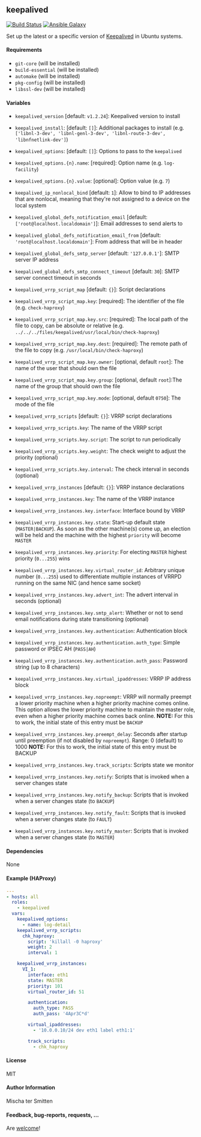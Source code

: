 ## keepalived

[![Build Status](https://travis-ci.org/Oefenweb/ansible-keepalived.svg?branch=master)](https://travis-ci.org/Oefenweb/ansible-keepalived) [![Ansible Galaxy](http://img.shields.io/badge/ansible--galaxy-keepalived-blue.svg)](https://galaxy.ansible.com/list#/roles/3349)

Set up the latest or a specific version of [Keepalived](http://www.keepalived.org/) in Ubuntu systems.

#### Requirements

- `git-core` (will be installed)
- `build-essential` (will be installed)
- `automake` (will be installed)
- `pkg-config` (will be installed)
- `libssl-dev` (will be installed)

#### Variables

* `keepalived_version` [default: `v1.2.24`]: Keepalived version to install

* `keepalived_install`: [default: `[]`]: Additional packages to install (e.g. `['libnl-3-dev', 'libnl-genl-3-dev', 'libnl-route-3-dev', 'libnfnetlink-dev']`)

* `keepalived_options`: [default: `[]`]: Options to pass to the `keepalived`
* `keepalived_options.{n}.name`: [required]: Option name (e.g. `log-facility`)
* `keepalived_options.{n}.value`: [optional]: Option value (e.g. `7`)

* `keepalived_ip_nonlocal_bind` [default: `1`]: Allow to bind to IP addresses that are nonlocal, meaning that they're not assigned to a device on the local system

* `keepalived_global_defs_notification_email` [default: `['root@localhost.localdomain']`]: Email addresses to send alerts to
* `keepalived_global_defs_notification_email_from` [default: `'root@localhost.localdomain'`]: From address that will be in header
* `keepalived_global_defs_smtp_server` [default: `'127.0.0.1'`]: SMTP server IP address
* `keepalived_global_defs_smtp_connect_timeout` [default: `30`]: SMTP server connect timeout in seconds

* `keepalived_vrrp_script_map` [default: `{}`]: Script declarations
* `keepalived_vrrp_script_map.key`: [required]: The identifier of the file (e.g. `check-haproxy`)
* `keepalived_vrrp_script_map.key.src`: [required]: The local path of the file to copy, can be absolute or relative (e.g. `../../../files/keepalived/usr/local/bin/check-haproxy`)
* `keepalived_vrrp_script_map.key.dest`: [required]: The remote path of the file to copy (e.g. `/usr/local/bin/check-haproxy`)
* `keepalived_vrrp_script_map.key.owner`: [optional, default `root`]: The name of the user that should own the file
* `keepalived_vrrp_script_map.key.group`: [optional, default `root`]:The name of the group that should own the file
* `keepalived_vrrp_script_map.key.mode`: [optional, default `0750`]: The mode of the file

* `keepalived_vrrp_scripts` [default: `{}`]: VRRP script declarations
* `keepalived_vrrp_scripts.key`: The name of the VRRP script
* `keepalived_vrrp_scripts.key.script`: The script to run periodically
* `keepalived_vrrp_scripts.key.weight`: The check weight to adjust the priority (optional)
* `keepalived_vrrp_scripts.key.interval`: The check interval in seconds (optional)

* `keepalived_vrrp_instances` [default: `{}`]: VRRP instance declarations
* `keepalived_vrrp_instances.key`: The name of the VRRP instance
* `keepalived_vrrp_instances.key.interface`: Interface bound by VRRP
* `keepalived_vrrp_instances.key.state`: Start-up default state (`MASTER|BACKUP`). As soon as the other machine(s) come up, an election will be held and the machine with the highest `priority` will become `MASTER`
* `keepalived_vrrp_instances.key.priority`: For electing `MASTER` highest priority (`0...255`) wins
* `keepalived_vrrp_instances.key.virtual_router_id`: Arbitrary unique number (`0...255`) used to differentiate multiple instances of VRRPD running on the same NIC (and hence same socket)
* `keepalived_vrrp_instances.key.advert_int`: The advert interval in seconds (optional)
* `keepalived_vrrp_instances.key.smtp_alert`: Whether or not to send email notifications during state transitioning (optional)
* `keepalived_vrrp_instances.key.authentication`: Authentication block
* `keepalived_vrrp_instances.key.authentication.auth_type`: Simple password or IPSEC AH (`PASS|AH`)
* `keepalived_vrrp_instances.key.authentication.auth_pass`: Password string (up to 8 characters)
* `keepalived_vrrp_instances.key.virtual_ipaddresses`: VRRP IP address block
* `keepalived_vrrp_instances.key.nopreempt`: VRRP will normally preempt a lower priority machine when a higher priority machine comes online. This option allows the lower priority machine to maintain the master role, even when a higher priority machine comes back online. **NOTE:** For this to work, the initial state of this entry must be `BACKUP`
* `keepalived_vrrp_instances.key.preempt_delay`: Seconds after startup until preemption (if not disabled by `nopreempt`). Range: 0 (default) to 1000 **NOTE:** For this to work, the initial state of this entry must be BACKUP
* `keepalived_vrrp_instances.key.track_scripts`: Scripts state we monitor

* `keepalived_vrrp_instances.key.notify`: Scripts that is invoked when a server changes state
* `keepalived_vrrp_instances.key.notify_backup`: Scripts that is invoked when a server changes state (to `BACKUP`)
* `keepalived_vrrp_instances.key.notify_fault`: Scripts that is invoked when a server changes state (to `FAULT`)
* `keepalived_vrrp_instances.key.notify_master`: Scripts that is invoked when a server changes state (to `MASTER`)

#### Dependencies

None

#### Example (HAProxy)

```yaml
---
- hosts: all
  roles:
    - keepalived
  vars:
    keepalived_options:
      - name: log-detail
    keepalived_vrrp_scripts:
      chk_haproxy:
        script: 'killall -0 haproxy'
        weight: 2
        interval: 1

    keepalived_vrrp_instances:
      VI_1:
        interface: eth1
        state: MASTER
        priority: 101
        virtual_router_id: 51

        authentication:
          auth_type: PASS
          auth_pass: '4Apr3C*d'

        virtual_ipaddresses:
          - '10.0.0.10/24 dev eth1 label eth1:1'

        track_scripts:
          - chk_haproxy
```

#### License

MIT

#### Author Information

Mischa ter Smitten

#### Feedback, bug-reports, requests, ...

Are [welcome](https://github.com/Oefenweb/ansible-keepalived/issues)!
